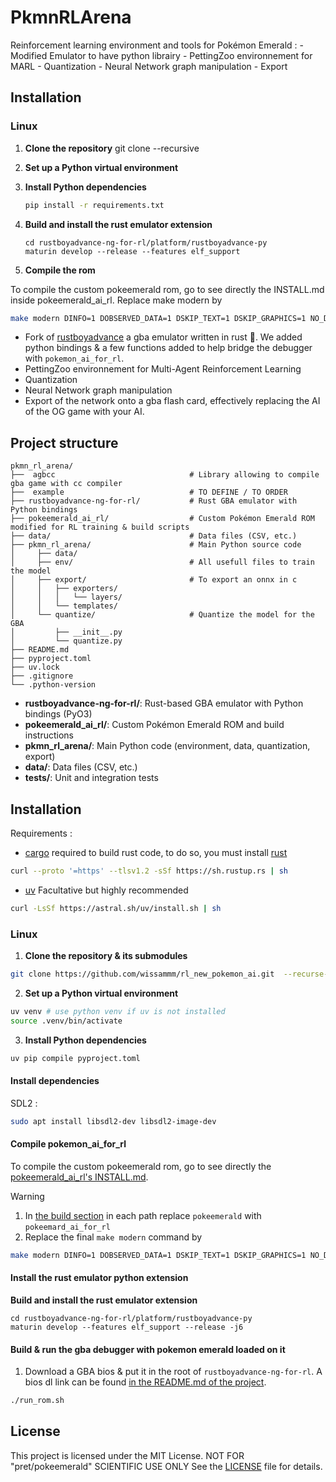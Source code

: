 # PkmnRLArena

Reinforcement learning environment and tools for Pokémon Emerald : 
    - Modified Emulator to have python librairy 
    - PettingZoo environnement for MARL
    - Quantization 
    - Neural Network graph manipulation 
    - Export 

##  Installation 
### Linux 
1. **Clone the repository**
git clone --recursive
2. **Set up a Python virtual environment**
3. **Install Python dependencies**
   ```sh
   pip install -r requirements.txt
   ```

4. **Build and install the rust emulator extension**
    ```
    cd rustboyadvance-ng-for-rl/platform/rustboyadvance-py
    maturin develop --release --features elf_support 
    ```

5. **Compile the rom**

To compile the custom pokeemerald rom, go to see directly the INSTALL.md inside pokeemerald_ai_rl. Replace make modern by 
```bash
make modern DINFO=1 DOBSERVED_DATA=1 DSKIP_TEXT=1 DSKIP_GRAPHICS=1 NO_DEBUG_PRINT=1 -j
```
 - Fork of [rustboyadvance](https://github.com/michelhe/rustboyadvance-ng) a gba emulator written in rust :crab:.
   We added python bindings & a few functions added to help bridge the debugger with `pokemon_ai_for_rl`.
 - PettingZoo environnement for Multi-Agent Reinforcement Learning
 - Quantization
 - Neural Network graph manipulation 
 - Export of the network onto a gba flash card, effectively replacing the AI of the OG game with your AI.

## Project structure
```
pkmn_rl_arena/
├──  agbcc                              # Library allowing to compile gba game with cc compiler
├──  example                            # TO DEFINE / TO ORDER
├── rustboyadvance-ng-for-rl/           # Rust GBA emulator with Python bindings
├── pokeemerald_ai_rl/                  # Custom Pokémon Emerald ROM modified for RL training & build scripts
├── data/                               # Data files (CSV, etc.)
├── pkmn_rl_arena/                      # Main Python source code
│     ├── data/ 
│     ├── env/                          # All usefull files to train the model
│     ├── export/                       # To export an onnx in c 
│     │   ├── exporters/
│     │   │   └── layers/
│     │   └── templates/
│     └── quantize/                     # Quantize the model for the GBA
│         ├── __init__.py
│         └── quantize.py
├── README.md
├── pyproject.toml
├── uv.lock
├── .gitignore
└── .python-version
```
- **rustboyadvance-ng-for-rl/**: Rust-based GBA emulator with Python bindings (PyO3)
- **pokeemerald_ai_rl/**: Custom Pokémon Emerald ROM and build instructions
- **pkmn_rl_arena/**: Main Python code (environment, data, quantization, export)
- **data/**: Data files (CSV, etc.)
- **tests/**: Unit and integration tests 

##  Installation 
Requirements :
 - [cargo](https://doc.rust-lang.org/cargo/getting-started/installation.html) required to build rust code, to do so, you must install [rust](https://www.rust-lang.org/)
 ```bash
curl --proto '=https' --tlsv1.2 -sSf https://sh.rustup.rs | sh
 ```
 - [uv](https://docs.astral.sh/uv/getting-started/installation/)  Facultative but highly recommended
 ```bash
 curl -LsSf https://astral.sh/uv/install.sh | sh
 ```

### Linux 
1. **Clone the repository & its submodules**
```bash
git clone https://github.com/wissammm/rl_new_pokemon_ai.git  --recurse-submodule 
```
2. **Set up a Python virtual environment**
```bash
uv venv # use python venv if uv is not installed
source .venv/bin/activate
```
3. **Install Python dependencies**
```sh
uv pip compile pyproject.toml 
```

#### Install dependencies

SDL2 : 
```bash
sudo apt install libsdl2-dev libsdl2-image-dev
```

#### Compile pokemon_ai_for_rl
To compile the custom pokeemerald rom, go to see directly the [pokeemerald_ai_rl's INSTALL.md](./pokeemerald_ai_rl/INSTALL.md).
> [!WARNING]
> 1. In [the build section](./pokeemerald_ai_rl/INSTALL.md#Build-pokeemerald) in each path replace `pokeemerald` with `pokeemard_ai_for_rl`
> 2. Replace the final `make modern` command by 
> ```bash
> make modern DINFO=1 DOBSERVED_DATA=1 DSKIP_TEXT=1 DSKIP_GRAPHICS=1 NO_DEBUG=1 -j
> ```

#### Install the rust emulator python extension
**Build and install the rust emulator extension**
```
cd rustboyadvance-ng-for-rl/platform/rustboyadvance-py
maturin develop --features elf_support --release -j6
```

#### Build & run the gba debugger with pokemon emerald loaded on it

1. Download a GBA bios & put it in the root of `rustboyadvance-ng-for-rl`. A bios dl link can be found [in the README.md of the project](README).
```bash
./run_rom.sh
```

## License
This project is licensed under the MIT License. NOT FOR "pret/pokeemerald" SCIENTIFIC USE ONLY
See the [LICENSE](LICENSE) file for details.
